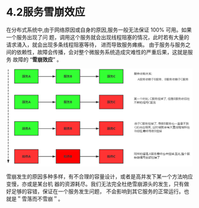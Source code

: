 # 4.2服务雪崩效应

在分布式系统中,由于网络原因或自身的原因,服务一般无法保证 100% 可用。如果一个服务出现了问 题，调用这个服务就会出现线程阻塞的情况，此时若有大量的请求涌入，就会出现多条线程阻塞等待， 进而导致服务瘫痪。 由于服务与服务之间的依赖性，故障会传播，会对整个微服务系统造成灾难性的严重后果，这就是服务 故障的 “**雪崩效应**” 。

![](<../.gitbook/assets/image (4).png>)

雪崩发生的原因多种多样，有不合理的容量设计，或者是高并发下某一个方法响应变慢，亦或是某台机 器的资源耗尽。我们无法完全杜绝雪崩源头的发生，只有做好足够的容错，保证在一个服务发生问题， 不会影响到其它服务的正常运行。也就是＂雪落而不雪崩＂。
